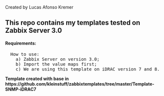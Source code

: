 Created by Lucas Afonso Kremer <br>

<h2>This repo contains my templates tested on Zabbix Server 3.0</h2>

<h4>Requirements:</h4>
<pre>
  How to use:
	a) Zabbix Server on version 3.0;
	b) Import the value maps first;
	c) We are using this template on iDRAC version 7 and 8. 
</pre>
<b>Template created with base in https://github.com/kleinstuff/zabbixtemplates/tree/master/Template-SNMP-iDRAC7</b>
